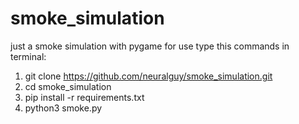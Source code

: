 # smoke_simulation
just a smoke simulation with pygame
for use type this commands in terminal:
1. git clone https://github.com/neuralguy/smoke_simulation.git
2. cd smoke_simulation
3. pip install -r requirements.txt
4. python3 smoke.py
